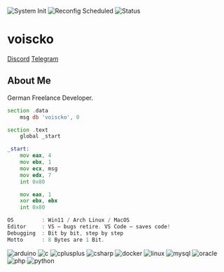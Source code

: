 <p align="left">
  <img alt="System Init" src="https://img.shields.io/badge/System_Init-2022_CE-blue?style=for-the-badge" />

  <img alt="Reconfig Scheduled" src="https://img.shields.io/badge/Reconfig_Scheduled-2025_CE-orange?style=for-the-badge" />

  <img alt="Status" src="https://img.shields.io/badge/Status-OPERATIONAL-brightgreen?style=for-the-badge" />
</p>

# voiscko
[Discord](https://discord.com/users/1155541621044162711)
[Telegram](https://t.me/voiscko)
## About Me
German Freelance Developer.

```asm
section .data
    msg db 'voiscko', 0

section .text
    global _start

_start:
    mov eax, 4
    mov ebx, 1
    mov ecx, msg
    mov edx, 7
    int 0x80

    mov eax, 1
    xor ebx, ebx
    int 0x80
```

```asm
OS         : Win11 / Arch Linux / MacOS
Editor     : VS – bugs retire. VS Code – saves code!
Debugging  : Bit by bit, step by step
Motto      : 8 Bytes are 1 Bit.
```

<p align="left">
  <img src="https://img.shields.io/badge/Arduino-00979D?style=for-the-badge&logo=arduino&logoColor=white" alt="arduino" />
  <img src="https://img.shields.io/badge/C-A8B9CC?style=for-the-badge&logo=c&logoColor=white" alt="c" />
  <img src="https://img.shields.io/badge/C%2B%2B-00599C?style=for-the-badge&logo=c%2B%2B&logoColor=white" alt="cplusplus" />
  <img src="https://img.shields.io/badge/C%23-239120?style=for-the-badge&logo=c-sharp&logoColor=white" alt="csharp" />
  <img src="https://img.shields.io/badge/Docker-2496ED?style=for-the-badge&logo=docker&logoColor=white" alt="docker" />
  <img src="https://img.shields.io/badge/Linux-FCC624?style=for-the-badge&logo=linux&logoColor=white" alt="linux" />
  <img src="https://img.shields.io/badge/MySQL-4479A1?style=for-the-badge&logo=mysql&logoColor=white" alt="mysql" />
  <img src="https://img.shields.io/badge/Oracle-F80000?style=for-the-badge&logo=oracle&logoColor=white" alt="oracle" />
  <img src="https://img.shields.io/badge/PHP-777BB4?style=for-the-badge&logo=php&logoColor=white" alt="php" />
  <img src="https://img.shields.io/badge/Python-3776AB?style=for-the-badge&logo=python&logoColor=white" alt="python" />
</p>
